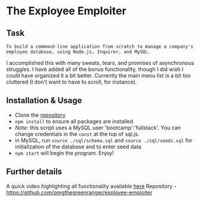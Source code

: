 # The Exployee Emploiter

## Task

`To build a command-line application from scratch to manage a company's employee database, using Node.js, Inquirer, and MySQL.`

I accomplished this with many sweats, tears, and promises of asynchronous struggles. I have added all of the bonus functionality, though I did wish I could have organized it a bit better. Currently the main menu list is a bit too cluttered (I don't want to have to scroll, for instance).

## Installation & Usage

- Clone the [repository](https://github.com/omgthegreenranger/exployee-emploiter)
- `npm install` to ensure all packages are installed.
- *Note*: this script uses a MySQL user 'bootcamp':'fullstack'. You can change credentials in the `const` at the top of sql.js.
- in MySQL, run `source ./sql/schema.sql` and `source ./sql/seeds.sql` for initialization of the database and to enter seed data
- `npm start` will begin the program. Enjoy!

## Further details

A quick video highlighting all functionality available [here](https://drive.google.com/file/d/1f1QvR9wKg6RNu9E_O-L7rXD05eWrkdoa/view)
Repository - https://github.com/omgthegreenranger/exployee-emploiter

